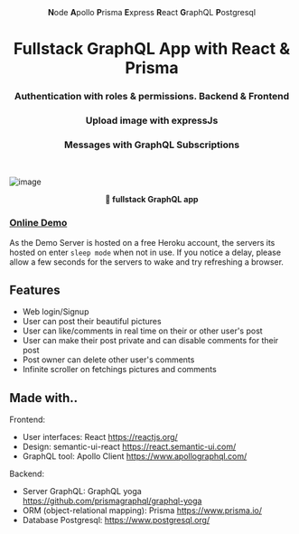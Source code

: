 <div align="center"><strong>N</strong>ode <strong>A</strong>pollo <strong>P</strong>risma <strong>E</strong>xpress <strong>R</strong>eact <strong>G</strong>raphQL <strong>P</strong>ostgresql
</div>
  
<h1 align="center"><strong>Fullstack GraphQL App with React & Prisma</strong></h1>
<h3 align="center">Authentication with roles & permissions. Backend & Frontend</h3>
<h3 align="center">Upload image with expressJs</h3>
<h3 align="center">Messages with GraphQL Subscriptions</h3>
<br />

![image](https://user-images.githubusercontent.com/15246526/38530809-7a9cc69e-3c21-11e8-8eb9-6f143eb7d64d.png)

<div align="center"><strong>🚀 fullstack GraphQL app</strong></div>

### [Online Demo](https://photoups.netlify.com/)

As the Demo Server is hosted on a free Heroku account, the servers its hosted on enter `sleep mode` when not in use. If you notice a delay, please allow a few seconds for the servers to wake and try refreshing a browser.

## Features

-  Web login/Signup
-  User can post their beautiful pictures
-  User can like/comments in real time on their or other user's post
-  User can make their post private and can disable comments for their post
-  Post owner can delete other user's comments
-  Infinite scroller on fetchings pictures and comments

## Made with..

Frontend:

-  User interfaces: React https://reactjs.org/
-  Design: semantic-ui-react https://react.semantic-ui.com/
-  GraphQL tool: Apollo Client https://www.apollographql.com/

Backend:

-  Server GraphQL: GraphQL yoga https://github.com/prismagraphql/graphql-yoga
-  ORM (object-relational mapping): Prisma https://www.prisma.io/
-  Database Postgresql: https://www.postgresql.org/
